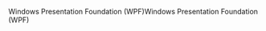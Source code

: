 <span data-ttu-id="190b9-101">Windows Presentation Foundation (WPF)</span><span class="sxs-lookup"><span data-stu-id="190b9-101">Windows Presentation Foundation (WPF)</span></span>